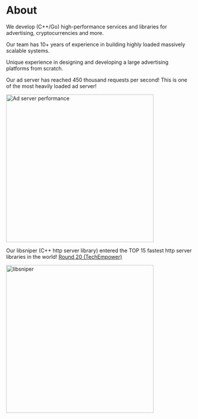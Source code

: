 # About

We develop (C++/Go) high-performance services and libraries for advertising, cryptocurrencies and more. 

Our team has 10+ years of experience in building highly loaded massively scalable systems.

Unique experience in designing and developing a large advertising platforms from scratch.


Our ad server has reached 450 thousand requests per second! This is one of the most heavily loaded ad server!

<img src="https://user-images.githubusercontent.com/669633/156897695-879b4238-cf44-4401-8886-d34e1192ad10.jpeg" alt="Ad server performance" width="400"/>

Our libsniper (C++ http server library)  entered the TOP 15 fastest http server libraries in the world! [Round 20 (TechEmpower)](https://www.techempower.com/benchmarks/#section=data-r20&hw=ph&test=plaintext)

<img src="https://user-images.githubusercontent.com/669633/156897839-00db3725-f0db-4047-8cef-5b498f40a40d.jpeg" alt="libsniper" width="400"/>
